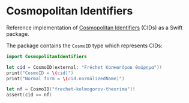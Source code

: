 # Cosmopolitan Identifiers

Reference implementation of [Cosmopolitan Identifiers](https://doi.org/10.47757/obua.cosmo-id.3) (CIDs) as a Swift package.

The package contains the `CosmoID` type which represents CIDs:

```Swift
import CosmopolitanIdentifiers

let cid = CosmoID(external: "Fréchet Колмого́ров θεώρημα")!
print("CosmoID = \(cid)")
print("Normal form = \(cid.normalizedName)")

let nf = CosmoID("frechet-kolmogorov-theorima")!
assert(cid == nf)
```
